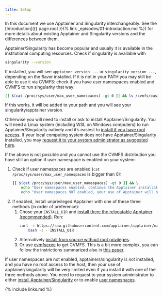 ```yaml
---
title: Setup
---
```


In this document we use Apptainer and Singularity interchangeably. See the [Introduction]({{ page.root }}{% link _episodes/01-introduction.md %})
for more details about existing Apptainer and Singularity versions and the differences between them.

Apptainer/Singularity has become popular and usually it is available in the institutional computing resources.
Check if singularity is available with
```bash
singularity --version
```
If installed, you will see `apptainer version ...` or `singularity version ...`, depending on the flavor installed.
If it is not in your PATH you may still be able to use it via CVMFS: check if you have user namespaces enabled and CVMFS to run singularity that way:
```bash
[[ $(cat /proc/sys/user/max_user_namespaces) -gt 0 ]] && ls /cvmfs/oasis.opensciencegrid.org/mis/ &>/dev/null && { export PATH=/cvmfs/oasis.opensciencegrid.org/mis/apptainer/bin/:"$PATH"; echo "Added to PATH"; singularity --version; } || echo "Unable to run Singularity/Apptainer via CVMFS"
```
If this works, it will be added to your path and you will see your singularity/apptainer version.

Otherwise you will need to install or ask to install Apptainer/Singularity.
You will need a Linux system (including WSL on Windows computers) to run Apptainer/Singularity natively and it’s easiest to
[install if you have root access](https://apptainer.org/docs/user/main/quick_start.html#quick-installation).
If your local computing system does not have Apptainer/Singularity installed, you may
[request it to your system administrator as suggested here](https://apptainer.org/docs/user/main/quick_start.html#apptainer-on-a-shared-resource).

If the above is not possible and you cannot use the CVMFS distribution you have still an option if user namespace is enabled on your system:
1. Check if user namespaces are enabled  (`cat /proc/sys/user/max_user_namespaces` is bigger than 0):
    ```bash
    [[ $(cat /proc/sys/user/max_user_namespaces) -gt 0 ]] && \
        echo "User namespaces enabled, continue the Apptainer installation" || \
        echo "User namespaces NOT enabled, your use of Apptainer will be very limited"
    ```
1. If enabled, install unprivileged Apptainer with one of these three methods (in order of preference):
    1. Chose your `INSTALL_DIR` and [install there the relocatable Apptainer (recommended)](https://apptainer.org/docs/admin/main/installation.html#install-unprivileged-from-pre-built-binaries). Run:
        ```bash
        curl -s https://raw.githubusercontent.com/apptainer/apptainer/main/tools/install-unprivileged.sh | \
            bash -s - INSTALL_DIR
        ```
    1. Alternatively [install from source without root privileges](https://github.com/apptainer/apptainer/blob/main/INSTALL.md).
    1. Or use [cvmfsexec](https://github.com/cvmfs/cvmfsexec) to get CVMFS. This is a bit more complex, you can follow the instrictions summarized also in
[this paper](https://indico.cern.ch/event/885212/contributions/4120683/attachments/2181040/3684201/CernVMWorkshopCvmfsExec20210201.pdf).

If user namespaces are not enabled, apptainers/singularity is not installed, and you have no root access to the host, then your use of apptainer/singularity will be very limited even if you install it with one of the three methods above. You need to request to your system administrator to either [install Apptainer/Singularity](https://apptainer.org/docs/user/main/quick_start.html#apptainer-on-a-shared-resource) or to enable [user namespaces](https://apptainer.org/docs/admin/main/user_namespace.html).

{% include links.md %}
